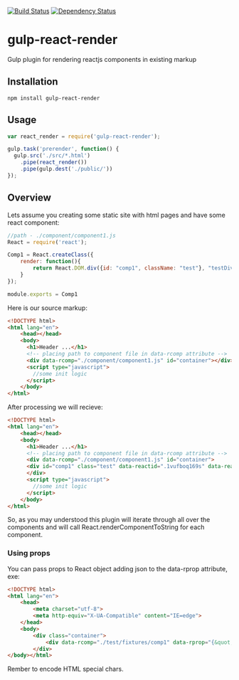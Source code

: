 [![Build Status](https://travis-ci.org/AlexMost/abs.js.svg?branch=master)](https://travis-ci.org/AlexMost/gulp-react-render)
[![Dependency Status](https://david-dm.org/alexmost/gulp-react-render.png)](https://david-dm.org/alexmost/gulp-react-render.js)
# gulp-react-render
Gulp plugin for rendering reactjs components in existing markup

## Installation
```
npm install gulp-react-render
```

## Usage
```javascript
var react_render = require('gulp-react-render');

gulp.task('prerender', function() {
  gulp.src('./src/*.html')
    .pipe(react_render())
    .pipe(gulp.dest('./public/'))
});
```

## Overview

Lets assume you creating some static site with html pages and have some react component:


```js
//path - ./component/component1.js
React = require('react');

Comp1 = React.createClass({
    render: function(){
        return React.DOM.div({id: "comp1", className: "test"}, "testDiv")
    }
});

module.exports = Comp1
```


Here is our source markup:

```html
<!DOCTYPE html>
<html lang="en">
    <head></head>
    <body>
      <h1>Header ...</h1>
      <!-- placing path to component file in data-rcomp attribute -->
      <div data-rcomp="./component/component1.js" id="container"></div>
      <script type="javascript">
        //some init logic
      </script>
    </body>
</html>
```

After processing we will recieve:
```html
<!DOCTYPE html>
<html lang="en">
    <head></head>
    <body>
      <h1>Header ...</h1>
      <!-- placing path to component file in data-rcomp attribute -->
      <div data-rcomp="./component/component1.js" id="container">
      <div id="comp1" class="test" data-reactid=".1vufboq169s" data-react-checksum="1034950555">testDiv</div>
      </div>
      <script type="javascript">
        //some init logic
      </script>
    </body>
</html>
```

So, as you may understood this plugin will iterate through all over the components and will call React.renderComponentToString for each component.

### Using props

You can pass props to React object adding json to the data-rprop attribute, exe:

```html
<!DOCTYPE html>
<html lang="en">
    <head>
        <meta charset="utf-8">
        <meta http-equiv="X-UA-Compatible" content="IE=edge">
    </head>
    <body>
        <div class="container">
            <div data-rcomp="./test/fixtures/comp1" data-rprop="{&quot;p1&quot;:&quot;val1&quot;}" id="container"></div>            
        </div>
</body></html>
```

Rember to encode HTML special chars.


